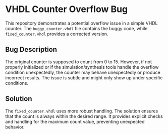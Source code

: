 # VHDL Counter Overflow Bug
This repository demonstrates a potential overflow issue in a simple VHDL counter. The `buggy_counter.vhdl` file contains the buggy code, while `fixed_counter.vhdl` provides a corrected version.

## Bug Description
The original counter is supposed to count from 0 to 15. However, if not properly initialized or if the simulation/synthesis tools handle the overflow condition unexpectedly, the counter may behave unexpectedly or produce incorrect results.  The issue is subtle and might only show up under specific conditions.

## Solution
The `fixed_counter.vhdl` uses more robust handling.  The solution ensures that the count is always within the desired range.  It provides explicit checks and handling for the maximum count value, preventing unexpected behavior.